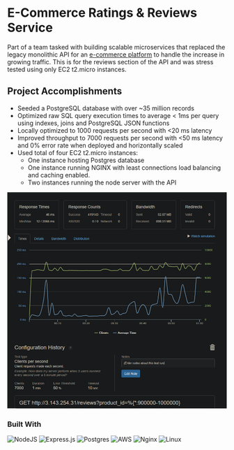 # E-Commerce Ratings & Reviews Service
Part of a team tasked with building scalable microservices that replaced the legacy monolithic API for an [e-commerce platform](https://github.com/hr-rfp55-aang/project-catwalk) to handle the increase in growing traffic. This is for the reviews section of the API and was stress tested using only EC2 t2.micro instances.

## Project Accomplishments
- Seeded a PostgreSQL database with over ~35 million records
- Optimized raw SQL query execution times to average < 1ms per query using indexes, joins and PostgreSQL JSON functions
- Locally optimized to 1000 requests per second with <20 ms latency
- Improved throughput to 7000 requests per second with <50 ms latency and 0% error rate when deployed and horizontally scaled
- Used total of four EC2 t2.micro instances:
  - One instance hosting Postgres database
  - One instance running NGINX with least connections load balancing and caching enabled.
  - Two instances running the node server with the API

![loader.io](loaderio.PNG)

### Built With
![NodeJS](https://img.shields.io/badge/node.js-6DA55F?style=for-the-badge&logo=node.js&logoColor=white)
![Express.js](https://img.shields.io/badge/express.js-%23404d59.svg?style=for-the-badge&logo=express&logoColor=%2361DAFB)
![Postgres](https://img.shields.io/badge/postgres-%23316192.svg?style=for-the-badge&logo=postgresql&logoColor=white)
![AWS](https://img.shields.io/badge/AWS-%23FF9900.svg?style=for-the-badge&logo=amazon-aws&logoColor=white)
![Nginx](https://img.shields.io/badge/nginx-%23009639.svg?style=for-the-badge&logo=nginx&logoColor=white)
![Linux](https://img.shields.io/badge/Linux-FCC624?style=for-the-badge&logo=linux&logoColor=black)
